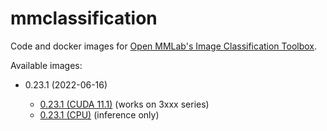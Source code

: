 # mmclassification
Code and docker images for [Open MMLab's Image Classification Toolbox](https://github.com/open-mmlab/mmclassification).

Available images:

* 0.23.1 (2022-06-16)

  * [0.23.1 (CUDA 11.1)](0.23.1_cuda11.1) (works on 3xxx series)
  * [0.23.1 (CPU)](0.23.1_cpu) (inference only)

